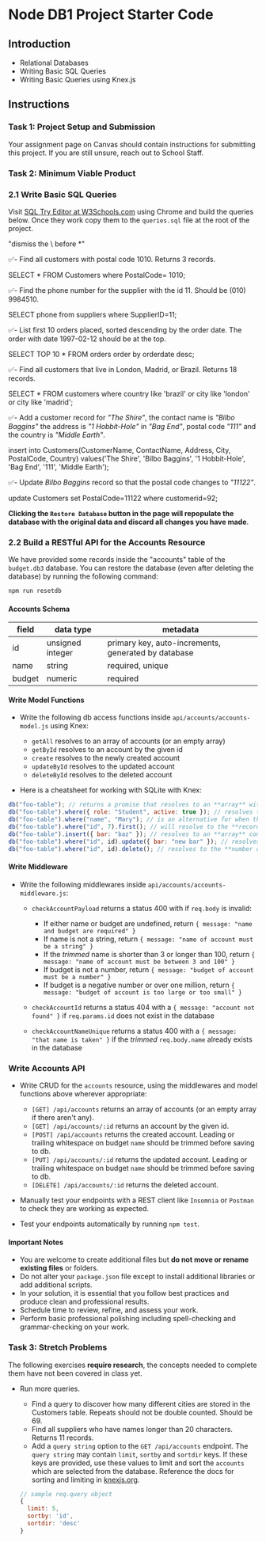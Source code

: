 # Node DB1 Project Starter Code

## Introduction

- Relational Databases
- Writing Basic SQL Queries
- Writing Basic Queries using Knex.js

## Instructions

### Task 1: Project Setup and Submission

Your assignment page on Canvas should contain instructions for submitting this project. If you are still unsure, reach out to School Staff.

### Task 2: Minimum Viable Product

### 2.1 Write Basic SQL Queries

Visit [SQL Try Editor at W3Schools.com](https://www.w3schools.com/Sql/trysql.asp?filename=trysql_select_all) using Chrome and build the queries below. Once they work copy them to the `queries.sql` file at the root of the project.

"dismiss the \ before \*"

✅- Find all customers with postal code 1010. Returns 3 records.

SELECT \* FROM Customers where PostalCode= 1010;

✅- Find the phone number for the supplier with the id 11. Should be (010) 9984510.

SELECT phone from suppliers where SupplierID=11;

✅- List first 10 orders placed, sorted descending by the order date. The order with date 1997-02-12 should be at the top.

SELECT TOP 10 \* FROM orders order by orderdate desc;

✅- Find all customers that live in London, Madrid, or Brazil. Returns 18 records.

SELECT \* FROM customers where country like 'brazil' or city like 'london' or city like 'madrid';

✅- Add a customer record for _"The Shire"_, the contact name is _"Bilbo Baggins"_ the address is _"1 Hobbit-Hole"_ in _"Bag End"_, postal code _"111"_ and the country is _"Middle Earth"_.

insert into Customers(CustomerName, ContactName, Address, City, PostalCode, Country) values('The Shire', 'Bilbo Baggins', '1 Hobbit-Hole', 'Bag End', '111', 'Middle Earth');

✅- Update _Bilbo Baggins_ record so that the postal code changes to _"11122"_.

update Customers set PostalCode=11122 where customerid=92;

**Clicking the `Restore Database` button in the page will repopulate the database with the original data and discard all changes you have made**.

### 2.2 Build a RESTful API for the Accounts Resource

We have provided some records inside the "accounts" table of the `budget.db3` database. You can restore the database (even after deleting the database) by running the following command:

```js
npm run resetdb
```

#### Accounts Schema

| field  | data type        | metadata                                            |
| ------ | ---------------- | --------------------------------------------------- |
| id     | unsigned integer | primary key, auto-increments, generated by database |
| name   | string           | required, unique                                    |
| budget | numeric          | required                                            |

#### Write Model Functions

- Write the following db access functions inside `api/accounts/accounts-model.js` using Knex:

  - `getAll` resolves to an array of accounts (or an empty array)
  - `getById` resolves to an account by the given id
  - `create` resolves to the newly created account
  - `updateById` resolves to the updated account
  - `deleteById` resolves to the deleted account

- Here is a cheatsheet for working with SQLite with Knex:

```js
db("foo-table"); // returns a promise that resolves to an **array** with all records in the table
db("foo-table").where({ role: "Student", active: true }); // resolves to an **array** of all records that satisfy the where
db("foo-table").where("name", "Mary"); // is an alternative for when there is just one where condition
db("foo-table").where("id", 7).first(); // will resolve to the **record** we want (if the id is unique for a table) or undefined
db("foo-table").insert({ bar: "baz" }); // resolves to an **array** containing the **ids of the records** inserted into the table
db("foo-table").where("id", id).update({ bar: "new bar" }); // resolves to the **number of records** affected by the update
db("foo-table").where("id", id).delete(); // resolves to the **number of records** affected by the delete
```

#### Write Middleware

- Write the following middlewares inside `api/accounts/accounts-middleware.js`:

  - `checkAccountPayload` returns a status 400 with if `req.body` is invalid:

    - If either name or budget are undefined, return `{ message: "name and budget are required" }`
    - If name is not a string, return `{ message: "name of account must be a string" }`
    - If the _trimmed_ name is shorter than 3 or longer than 100, return `{ message: "name of account must be between 3 and 100" }`
    - If budget is not a number, return `{ message: "budget of account must be a number" }`
    - If budget is a negative number or over one million, return `{ message: "budget of account is too large or too small" }`

  - `checkAccountId` returns a status 404 with a `{ message: "account not found" }` if `req.params.id` does not exist in the database

  - `checkAccountNameUnique` returns a status 400 with a `{ message: "that name is taken" }` if the _trimmed_ `req.body.name` already exists in the database

### Write Accounts API

- Write CRUD for the `accounts` resource, using the middlewares and model functions above wherever appropriate:

  - `[GET] /api/accounts` returns an array of accounts (or an empty array if there aren't any).
  - `[GET] /api/accounts/:id` returns an account by the given id.
  - `[POST] /api/accounts` returns the created account. Leading or trailing whitespace on budget `name` should be trimmed before saving to db.
  - `[PUT] /api/accounts/:id` returns the updated account. Leading or trailing whitespace on budget `name` should be trimmed before saving to db.
  - `[DELETE] /api/accounts/:id` returns the deleted account.

- Manually test your endpoints with a REST client like `Insomnia` or `Postman` to check they are working as expected.
- Test your endpoints automatically by running `npm test`.

#### Important Notes

- You are welcome to create additional files but **do not move or rename existing files** or folders.
- Do not alter your `package.json` file except to install additional libraries or add additional scripts.
- In your solution, it is essential that you follow best practices and produce clean and professional results.
- Schedule time to review, refine, and assess your work.
- Perform basic professional polishing including spell-checking and grammar-checking on your work.

### Task 3: Stretch Problems

The following exercises **require research**, the concepts needed to complete them have not been covered in class yet.

- Run more queries.

  - Find a query to discover how many different cities are stored in the Customers table. Repeats should not be double counted. Should be 69.
  - Find all suppliers who have names longer than 20 characters. Returns 11 records.
  - Add a `query string` option to the `GET /api/accounts` endpoint. The `query string` may contain `limit`, `sortby` and `sortdir` keys. If these keys are provided, use these values to limit and sort the `accounts` which are selected from the database. Reference the docs for sorting and limiting in [knexjs.org](http://knexjs.org/).

  ```js
  // sample req.query object
  {
    limit: 5,
    sortby: 'id',
    sortdir: 'desc'
  }
  ```
